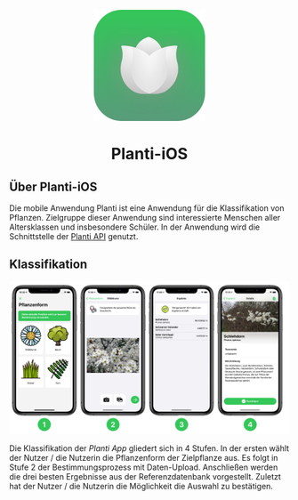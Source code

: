 <p align="center"><img src="./docs/images/icon.png" alt="Mark Text" width="200" height="200"></p>

<h1 align="center">Planti-iOS</h1>

## Über Planti-iOS
Die mobile Anwendung Planti ist eine Anwendung für die Klassifikation von Pflanzen. Zielgruppe dieser Anwendung sind interessierte Menschen aller Altersklassen und insbesondere Schüler. In der Anwendung wird die Schnittstelle der [Planti API](http://64.227.119.182:5000/api/) genutzt.

## Klassifikation

![classification](./docs/images/classification.png)

Die Klassifikation der *Planti App* gliedert sich in 4 Stufen. In der ersten wählt der Nutzer / die Nutzerin die Pflanzenform der Zielpflanze aus. Es folgt in Stufe 2 der Bestimmungsprozess mit Daten-Upload. Anschließen werden die drei besten Ergebnisse aus der Referenzdatenbank vorgestellt. Zuletzt hat der Nutzer / die Nutzerin die Möglichkeit die Auswahl zu bestätigen. 

